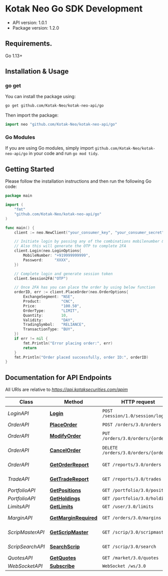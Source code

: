 # Kotak Neo Go SDK Development

- API version: 1.0.1
- Package version: 1.2.0

## Requirements.

Go 1.13+

## Installation & Usage
### go get

You can install the package using:

```sh
go get github.com/Kotak-Neo/kotak-neo-api/go
```

Then import the package:
```go
import neo "github.com/Kotak-Neo/kotak-neo-api/go"
```

### Go Modules

If you are using Go modules, simply import `github.com/Kotak-Neo/kotak-neo-api/go` in your code and run `go mod tidy`.

## Getting Started

Please follow the installation instructions and then run the following Go code:

```go
package main

import (
	"fmt"
	"github.com/Kotak-Neo/kotak-neo-api/go"
)

func main() {
	client := neo.NewClient("your_consumer_key", "your_consumer_secret", neo.UAT)

	// Initiate login by passing any of the combinations mobilenumber & password (or) pan & password (or) userid & password
	// Also this will generate the OTP to complete 2FA
	client.Login(neo.LoginOptions{
		MobileNumber: "+919999999999",
		Password:     "XXXX",
	})

	// Complete login and generate session token
	client.Session2FA("OTP")

	// Once 2FA has you can place the order by using below function
	orderID, err := client.PlaceOrder(neo.OrderOptions{
		ExchangeSegment: "NSE",
		Product:         "CNC",
		Price:           "100.50",
		OrderType:       "LIMIT",
		Quantity:        10,
		Validity:        "DAY",
		TradingSymbol:   "RELIANCE",
		TransactionType: "BUY",
	})
	if err != nil {
		fmt.Println("Error placing order:", err)
		return
	}
	fmt.Println("Order placed successfully, order ID:", orderID)
}
```

## Documentation for API Endpoints

All URIs are relative to *https://api.kotaksecurities.com/apim*

| Class             | Method                                                                        | HTTP request       | Description        |
|-------------------|-------------------------------------------------------------------------------|--------------------|--------------------|
| *LoginAPI*        | [**Login**](docs/Login.md#login)                                               | `POST /session/1.0/session/login` | Login NeoAPI       |
| *OrderAPI*        | [**PlaceOrder**](docs/Place_Order.md#place_order)                              | `POST /orders/3.0/orders` | Place Order        |
| *OrderAPI*        | [**ModifyOrder**](docs/Modify_Order.md#modify_order)                           | `PUT /orders/3.0/orders/{orderId}` | Modify Order       |
| *OrderAPI*        | [**CancelOrder**](docs/Cancel_Order.md#cancel_order)                           | `DELETE /orders/3.0/orders/{orderId}` | Cancel Order       |
| *OrderAPI*        | [**GetOrderReport**](docs/Order_report.md#order_report)                        | `GET /reports/3.0/orders` | Order Report       |
| *TradeAPI*        | [**GetTradeReport**](docs/Trade_report.md#trade_report)                        | `GET /reports/3.0/trades` | Trade Report       |
| *PortfolioAPI*    | [**GetPositions**](docs/Positions.md#positions)                                | `GET /portfolio/3.0/positions` | Positions          |
| *PortfolioAPI*    | [**GetHoldings**](docs/Holdings.md#holdings)                                   | `GET /portfolio/3.0/holdings` | Holdings           |
| *LimitsAPI*       | [**GetLimits**](docs/Limits.md#limits)                                         | `GET /user/3.0/limits` | Limits             |
| *MarginAPI*       | [**GetMarginRequired**](docs/Margin_Required.md#margin_required)               | `GET /orders/3.0/margins` | Margin Required    |
| *ScripMasterAPI*  | [**GetScripMaster**](docs/Scrip_Master.md#scrip_master)                        | `GET /scrip/3.0/scripmaster` | Scrip Master       |
| *ScripSearchAPI*  | [**SearchScrip**](docs/Scrip_Search.md#scrip_search)                           | `GET /scrip/3.0/search` | Scrip Search       |
| *QuotesAPI*       | [**GetQuotes**](docs/Quotes.md#quotes)                                         | `GET /market/3.0/quotes` | Quotes             |
| *WebSocketAPI*    | [**Subscribe**](docs/webSocket.md#subscribe)                                   | `WebSocket /ws/3.0` | Subscribe          |

